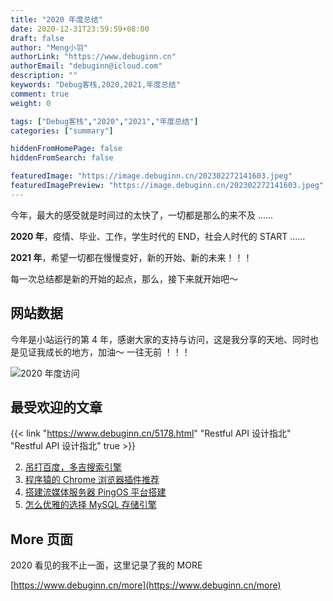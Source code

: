 ```yaml
---
title: "2020 年度总结"
date: 2020-12-31T23:59:59+08:00
draft: false
author: "Meng小羽"
authorLink: "https://www.debuginn.cn"
authorEmail: "debuginn@icloud.com"
description: ""
keywords: "Debug客栈,2020,2021,年度总结"
comment: true
weight: 0

tags: ["Debug客栈","2020","2021","年度总结"]
categories: ["summary"]

hiddenFromHomePage: false
hiddenFromSearch: false

featuredImage: "https://image.debuginn.cn/202302272141603.jpeg"
featuredImagePreview: "https://image.debuginn.cn/202302272141603.jpeg"
---
```


<!--more-->

今年，最大的感受就是时间过的太快了，一切都是那么的来不及 ......

**2020 年**，疫情、毕业、工作，学生时代的 END，社会人时代的 START ......

**2021 年**，希望一切都在慢慢变好，新的开始、新的未来！！！

每一次总结都是新的开始的起点，那么，接下来就开始吧～

## 网站数据

今年是小站运行的第 4 年，感谢大家的支持与访问，这是我分享的天地、同时也是见证我成长的地方，加油～ 一往无前 ！！！

![2020 年度访问](https://image.debuginn.cn/202302272142177.png)

## 最受欢迎的文章

{{< link "https://www.debuginn.cn/5178.html" "Restful API 设计指北" "Restful API 设计指北" true >}}

2. [吊打百度，多吉搜索引擎](https://www.debuginn.cn/3783.html) 
3. [程序猿的 Chrome 浏览器插件推荐](https://www.debuginn.cn/5314.html)
4. [搭建流媒体服务器 PingOS 平台搭建](https://www.debuginn.cn/5614.html)
5. [怎么优雅的选择 MySQL 存储引擎](https://www.debuginn.cn/5753.html)

## More 页面

2020 看见的我不止一面，这里记录了我的 MORE

[https://www.debuginn.cn/more](https://www.debuginn.cn/more)